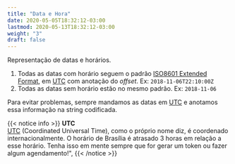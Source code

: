 ```yaml
---
title: "Data e Hora"
date: 2020-05-05T18:32:12-03:00
lastmod: 2020-05-13T18:32:12-03:00
weight: "3"
draft: false
---
```

Representação de datas e horários.

1. Todas as datas com horário seguem o padrão [ISO8601 Extended Format](https://pt.wikipedia.org/wiki/ISO_8601), em [UTC](https://pt.wikipedia.org/wiki/Tempo_Universal_Coordenado) com anotação do _offset_. Ex: `2018-11-06T22:10:00Z`
2. Todas as datas sem horário estão no mesmo padrão. Ex: `2018-11-06`

Para evitar problemas, sempre mandamos as datas em [UTC](https://pt.wikipedia.org/wiki/Tempo_Universal_Coordenado) e anotamos essa informação na string codificada.

{{< notice info >}}
**UTC**
<br>[UTC](https://pt.wikipedia.org/wiki/Tempo_Universal_Coordenado) (Coordinated Universal Time), como o próprio nome diz, é coordenado internacionalmente. O horário de Brasília é atrasado 3 horas em relação a esse horário. Tenha isso em mente sempre que for gerar um token ou fazer algum agendamento!\",
{{< /notice >}}

